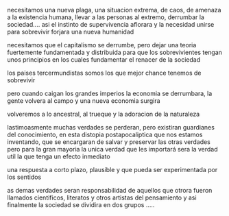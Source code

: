 necesitamos una nueva plaga, una situacion extrema, de caos, de amenaza a la existencia humana, 
llevar a las personas al extremo, derrumbar la sociedad.... asi el instinto de supervivencia aflorara
y la necesidad unirse para sobrevivir forjara una nueva humanidad

necesitamos que el capitalismo se derrumbe, pero dejar una teoria fuertemente fundamentada y 
distribuida para que los sobrevivientes tengan unos principios en los cuales fundamentar el renacer de la sociedad

los paises tercermundistas somos los que mejor chance tenemos de sobrevivir

pero cuando caigan los grandes imperios la economia se derrumbara, la gente volvera al campo y una nueva economia surgira

volveremos a lo ancestral, al trueque y la adoracion de la naturaleza

lastimoasmente muchas verdades se perderan, pero existiran guardianes del conocimiento, 
en esta distopia postapocaliptica que nos estamos inventando, que se encargaran de salvar y preservar las otras verdades
pero para la gran mayoria la unica verdad que les importará sera la verdad util la que tenga un efecto inmediato

una respuesta a corto plazo, plausible y que pueda ser experimentada por los sentidos

as demas verdades seran responsabilidad de aquellos que otrora fueron llamados cientificos, 
literatos y otros artistas del pensamiento y asi finalmente la sociedad se dividira en dos grupos .....
